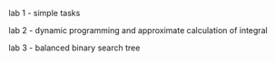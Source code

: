 lab 1 - simple tasks

lab 2 - dynamic programming and approximate calculation of integral

lab 3 - balanced binary search tree
